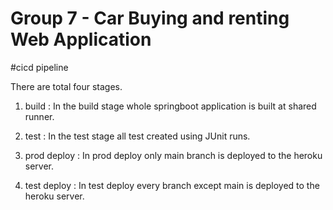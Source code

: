 # Group 7 - Car Buying and renting Web Application


#cicd pipeline

There are total four stages.

1) build :
   In the build stage whole springboot application is built at shared runner.

2) test :
   In the test stage all test created using JUnit runs.

3) prod deploy :
   In prod deploy only main branch is deployed to the heroku server.

4) test deploy :
   In test deploy every branch except main is deployed to the heroku server.
